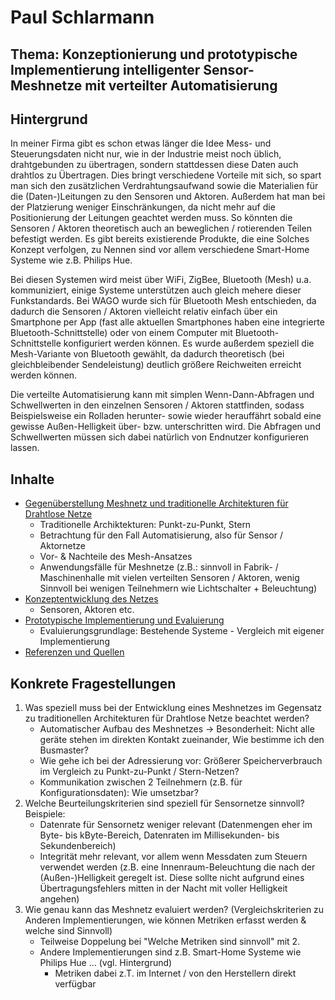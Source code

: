 # Paul Schlarmann

## Thema: Konzeptionierung und prototypische Implementierung intelligenter Sensor-Meshnetze mit verteilter Automatisierung

## Hintergrund
In meiner Firma gibt es schon etwas länger die Idee Mess- und Steuerungsdaten nicht nur, wie in der Industrie meist noch üblich, drahtgebunden zu übertragen, 
sondern stattdessen diese Daten auch drahtlos zu Übertragen. Dies bringt verschiedene Vorteile mit sich, so spart man sich den zusätzlichen Verdrahtungsaufwand
sowie die Materialien für die (Daten-)Leitungen zu den Sensoren und Aktoren. Außerdem hat man bei der Platzierung weniger Einschränkungen, da nicht mehr auf
die Positionierung der Leitungen geachtet werden muss. So könnten die Sensoren / Aktoren theoretisch auch an beweglichen / rotierenden Teilen befestigt werden.
Es gibt bereits existierende Produkte, die eine Solches Konzept verfolgen, zu Nennen sind vor allem verschiedene Smart-Home Systeme wie z.B. Philips Hue.

Bei diesen Systemen wird meist über WiFi, ZigBee, Bluetooth (Mesh) u.a. kommuniziert, einige Systeme unterstützen auch gleich mehere dieser Funkstandards. Bei
WAGO wurde sich für Bluetooth Mesh entschieden, da dadurch die Sensoren / Aktoren vielleicht relativ einfach über ein Smartphone per App (fast alle aktuellen
Smartphones haben eine integrierte Bluetooth-Schnittstelle) oder von einem Computer mit Bluetooth-Schnittstelle konfiguriert werden können. Es wurde außerdem 
speziell die Mesh-Variante von Bluetooth gewählt, da dadurch theoretisch (bei gleichbleibender Sendeleistung) deutlich größere Reichweiten erreicht werden
können. 

Die verteilte Automatisierung kann mit simplen Wenn-Dann-Abfragen und Schwellwerten in den einzelnen Sensoren / Aktoren stattfinden, sodass Beispielsweise ein
Rolladen herunter- sowie wieder herauffährt sobald eine gewisse Außen-Helligkeit über- bzw. unterschritten wird. Die Abfragen und Schwellwerten müssen sich 
dabei natürlich von Endnutzer konfigurieren lassen.

## Inhalte
 * [Gegenüberstellung Meshnetz und traditionelle Architekturen für Drahtlose Netze](praktikum/schlarmann/gegenueberstellung.md) 
   * Traditionelle Archiktekturen: Punkt-zu-Punkt, Stern
   * Betrachtung für den Fall Automatisierung, also für Sensor / Aktornetze
   * Vor- & Nachteile des Mesh-Ansatzes 
   * Anwendungsfälle für Meshnetze (z.B.: sinnvoll in Fabrik- / Maschinenhalle mit vielen verteilten Sensoren / Aktoren, wenig Sinnvoll bei wenigen Teilnehmern
        wie Lichtschalter + Beleuchtung)
 * [Konzeptentwicklung des Netzes](praktikum/schlarmann/konzeptentwicklung.md)
   * Sensoren, Aktoren etc.
 * [Prototypische Implementierung und Evaluierung](praktikum/schlarmann/implementierung_evaluierung.md)
   * Evaluierungsgrundlage: Bestehende Systeme - Vergleich mit eigener Implementierung
 * [Referenzen und Quellen](praktikum/schlarmann/quellen.md)

## Konkrete Fragestellungen
 1. Was speziell muss bei der Entwicklung eines Meshnetzes im Gegensatz zu traditionellen Architekturen für Drahtlose Netze beachtet werden?
    * Automatischer Aufbau des Meshnetzes -> Besonderheit: Nicht alle geräte stehen im direkten Kontakt zueinander, Wie bestimme ich den Busmaster?
    * Wie gehe ich bei der Adressierung vor: Größerer Speicherverbrauch im Vergleich zu Punkt-zu-Punkt / Stern-Netzen?
    * Kommunikation zwischen 2 Teilnehmern (z.B. für Konfigurationsdaten): Wie umsetzbar?
 2. Welche Beurteilungskriterien sind speziell für Sensornetze sinnvoll? Beispiele:
    * Datenrate für Sensornetz weniger relevant (Datenmengen eher im Byte- bis kByte-Bereich, Datenraten im Millisekunden- bis Sekundenbereich)
    * Integrität mehr relevant, vor allem wenn Messdaten zum Steuern verwendet werden (z.B. eine Innenraum-Beleuchtung die nach der (Außen-)Helligkeit geregelt
        ist. Diese sollte nicht aufgrund eines Übertragungsfehlers mitten in der Nacht mit voller Helligkeit angehen)
 3. Wie genau kann das Meshnetz evaluiert werden? (Vergleichskriterien zu Anderen Implementierungen, wie können Metriken erfasst werden & welche sind Sinnvoll)
    * Teilweise Doppelung bei "Welche Metriken sind sinnvoll" mit 2.
    * Andere Implementierungen sind z.B. Smart-Home Systeme wie Philips Hue ... (vgl. Hintergrund)
        * Metriken dabei z.T. im Internet / von den Herstellern direkt verfügbar   
